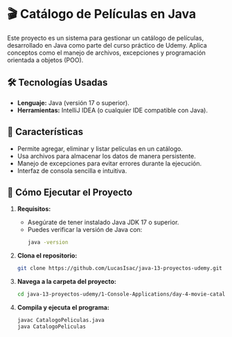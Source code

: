 # 🎬 Catálogo de Películas en Java  

Este proyecto es un sistema para gestionar un catálogo de películas, desarrollado en Java como parte del curso práctico de Udemy. Aplica conceptos como el manejo de archivos, excepciones y programación orientada a objetos (POO).  

## 🛠️ **Tecnologías Usadas**  
- **Lenguaje:** Java (versión 17 o superior).  
- **Herramientas:** IntelliJ IDEA (o cualquier IDE compatible con Java).  

## 🧩 **Características**  
- Permite agregar, eliminar y listar películas en un catálogo.  
- Usa archivos para almacenar los datos de manera persistente.  
- Manejo de excepciones para evitar errores durante la ejecución.  
- Interfaz de consola sencilla e intuitiva.  

## 🚀 **Cómo Ejecutar el Proyecto**  
1. **Requisitos:**  
   - Asegúrate de tener instalado Java JDK 17 o superior.  
   - Puedes verificar la versión de Java con:  
     ```bash
     java -version
     ```

2. **Clona el repositorio:**  
   ```bash
   git clone https://github.com/LucasIsac/java-13-proyectos-udemy.git
   ```

3. **Navega a la carpeta del proyecto:**
    ```bash
    cd java-13-proyectos-udemy/1-Console-Applications/day-4-movie-catalog
    ```

4. **Compila y ejecuta el programa:**
    ```bash
    javac CatalogoPeliculas.java
    java CatalogoPeliculas
    ```
